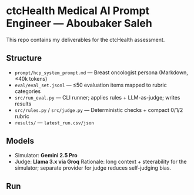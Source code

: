 # ctcHealth Medical AI Prompt Engineer — Aboubaker Saleh
This repo contains my deliverables for the ctcHealth assessment.

## Structure
- `prompt/hcp_system_prompt.md` — Breast oncologist persona (Markdown, ≤40k tokens)
- `eval/eval_set.jsonl` — ≤50 evaluation items mapped to rubric categories
- `src/run_eval.py` — CLI runner; applies rules + LLM-as-judge; writes results
- `src/rules.py` / `src/judge.py` — Deterministic checks + compact 0/1/2 rubric
- `results/` — `latest_run.csv/json`

## Models
- Simulator: **Gemini 2.5 Pro**
- Judge: **Llama 3.x via Groq**
Rationale: long context + steerability for the simulator; separate provider for judge reduces self-judging bias.

## Run

